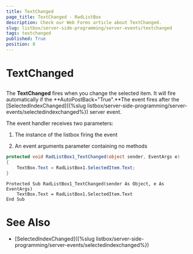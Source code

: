 ```yaml
---
title: TextChanged
page_title: TextChanged - RadListBox
description: Check our Web Forms article about TextChanged.
slug: listbox/server-side-programming/server-events/textchanged
tags: textchanged
published: True
position: 8
---
```


# TextChanged

## 

The **TextChanged** fires when you change the selected item. It will fire automatically if the **AutoPostBack="True".**The event fires after the [SelectedIndexChanged]({%slug listbox/server-side-programming/server-events/selectedindexchanged%}) server event.

The event handler receives two parameters:

1. The instance of the listbox firing the event

2. An event arguments parameter containing no methods


````C#
protected void RadListBox1_TextChanged(object sender, EventArgs e)
{
	TextBox.Text = RadListBox1.SelectedItem.Text;
}
````
````VB.NET
Protected Sub RadListBox1_TextChanged(sender As Object, e As EventArgs)
	TextBox.Text = RadListBox1.SelectedItem.Text
End Sub
````

# See Also

 * [SelectedIndexChanged]({%slug listbox/server-side-programming/server-events/selectedindexchanged%})
